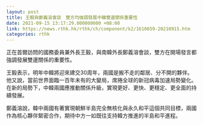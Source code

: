 ```yaml
---
layout: post
title: 王毅與鄭義溶會談　雙方均強調發展中韓雙邊關係重要性
date: 2021-09-15 13:17:29.000000000 +08:00
link: https://news.rthk.hk/rthk/ch/component/k2/1610659-20210915.htm
categories: rthk
---
```


正在首爾訪問的國務委員兼外長王毅，與南韓外長鄭義溶會談，雙方在開場發言都強調發展雙邊關係的重要性。

王毅表示，明年中韓將迎來建交30周年，兩國是搬不走的鄰居、分不開的夥伴。他又說，當前世界面臨一百年未有的大變局，席捲全球的新冠病毒加速局勢變化。在新的局勢下，中韓兩國應推動關係升級，實現更好、更快、更穩定、更全面的持續發展。

鄭義溶說，韓中兩國有著實現朝鮮半島完全無核化與永久和平這個共同目標，兩國作為核心夥伴緊密合作，期待中方一如既往支持韓方推進的半島和平進程。
